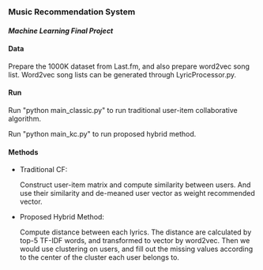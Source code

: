 ### Music Recommendation System
 
#### *Machine Learning Final Project*


#### Data

Prepare the 1000K dataset from Last.fm, and also prepare word2vec song list.
Word2vec song lists can be generated through LyricProcessor.py. 
#### Run

Run "python main_classic.py" to run traditional 
user-item collaborative algorithm. 

Run "python main_kc.py" to run proposed hybrid method.

#### Methods

- Traditional CF:

    Construct user-item matrix and compute similarity between users.
And use their similarity and de-meaned user vector as weight recommended vector.

- Proposed Hybrid Method:

    Compute distance between each lyrics. The distance are calculated by top-5 TF-IDF words,
    and transformed to vector by word2vec.
    Then we would use clustering on users, and fill out the missing values according to the 
    center of the cluster each user belongs to.



